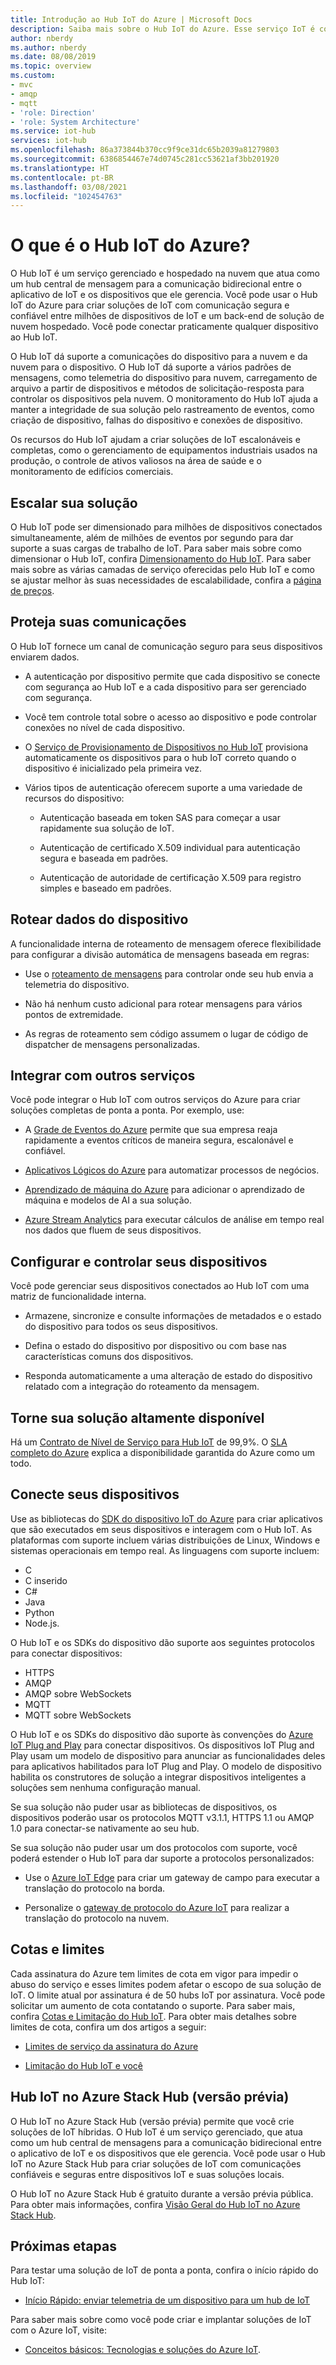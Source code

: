 ```yaml
---
title: Introdução ao Hub IoT do Azure | Microsoft Docs
description: Saiba mais sobre o Hub IoT do Azure. Esse serviço IoT é construído para ingestão de dados escalonável, gerenciamento de dispositivo e segurança.
author: nberdy
ms.author: nberdy
ms.date: 08/08/2019
ms.topic: overview
ms.custom:
- mvc
- amqp
- mqtt
- 'role: Direction'
- 'role: System Architecture'
ms.service: iot-hub
services: iot-hub
ms.openlocfilehash: 86a373844b370cc9f9ce31dc65b2039a81279803
ms.sourcegitcommit: 6386854467e74d0745c281cc53621af3bb201920
ms.translationtype: HT
ms.contentlocale: pt-BR
ms.lasthandoff: 03/08/2021
ms.locfileid: "102454763"
---
```

# <a name="what-is-azure-iot-hub"></a>O que é o Hub IoT do Azure?

O Hub IoT é um serviço gerenciado e hospedado na nuvem que atua como um hub central de mensagem para a comunicação bidirecional entre o aplicativo de IoT e os dispositivos que ele gerencia. Você pode usar o Hub IoT do Azure para criar soluções de IoT com comunicação segura e confiável entre milhões de dispositivos de IoT e um back-end de solução de nuvem hospedado. Você pode conectar praticamente qualquer dispositivo ao Hub IoT.

O Hub IoT dá suporte a comunicações do dispositivo para a nuvem e da nuvem para o dispositivo. O Hub IoT dá suporte a vários padrões de mensagens, como telemetria do dispositivo para nuvem, carregamento de arquivo a partir de dispositivos e métodos de solicitação-resposta para controlar os dispositivos pela nuvem. O monitoramento do Hub IoT ajuda a manter a integridade de sua solução pelo rastreamento de eventos, como criação de dispositivo, falhas do dispositivo e conexões de dispositivo.

Os recursos do Hub IoT ajudam a criar soluções de IoT escalonáveis e completas, como o gerenciamento de equipamentos industriais usados na produção, o controle de ativos valiosos na área de saúde e o monitoramento de edifícios comerciais.

## <a name="scale-your-solution"></a>Escalar sua solução

O Hub IoT pode ser dimensionado para milhões de dispositivos conectados simultaneamente, além de milhões de eventos por segundo para dar suporte a suas cargas de trabalho de IoT. Para saber mais sobre como dimensionar o Hub IoT, confira [Dimensionamento do Hub IoT](iot-hub-scaling.md). Para saber mais sobre as várias camadas de serviço oferecidas pelo Hub IoT e como se ajustar melhor às suas necessidades de escalabilidade, confira a [página de preços](https://azure.microsoft.com/pricing/details/iot-hub/).

## <a name="secure-your-communications"></a>Proteja suas comunicações

O Hub IoT fornece um canal de comunicação seguro para seus dispositivos enviarem dados.

* A autenticação por dispositivo permite que cada dispositivo se conecte com segurança ao Hub IoT e a cada dispositivo para ser gerenciado com segurança.

* Você tem controle total sobre o acesso ao dispositivo e pode controlar conexões no nível de cada dispositivo.

* O [Serviço de Provisionamento de Dispositivos no Hub IoT](../iot-dps/index.yml) provisiona automaticamente os dispositivos para o hub IoT correto quando o dispositivo é inicializado pela primeira vez.

* Vários tipos de autenticação oferecem suporte a uma variedade de recursos do dispositivo:

  * Autenticação baseada em token SAS para começar a usar rapidamente sua solução de IoT.

  * Autenticação de certificado X.509 individual para autenticação segura e baseada em padrões.

  * Autenticação de autoridade de certificação X.509 para registro simples e baseado em padrões.

## <a name="route-device-data"></a>Rotear dados do dispositivo

A funcionalidade interna de roteamento de mensagem oferece flexibilidade para configurar a divisão automática de mensagens baseada em regras:

* Use o [roteamento de mensagens](iot-hub-devguide-messages-d2c.md) para controlar onde seu hub envia a telemetria do dispositivo.

* Não há nenhum custo adicional para rotear mensagens para vários pontos de extremidade.

* As regras de roteamento sem código assumem o lugar de código de dispatcher de mensagens personalizadas.

## <a name="integrate-with-other-services"></a>Integrar com outros serviços

Você pode integrar o Hub IoT com outros serviços do Azure para criar soluções completas de ponta a ponta. Por exemplo, use:

* A [Grade de Eventos do Azure](../event-grid/index.yml) permite que sua empresa reaja rapidamente a eventos críticos de maneira segura, escalonável e confiável.

* [Aplicativos Lógicos do Azure](../logic-apps/index.yml) para automatizar processos de negócios.

* [Aprendizado de máquina do Azure](iot-hub-weather-forecast-machine-learning.md) para adicionar o aprendizado de máquina e modelos de AI a sua solução.

* [Azure Stream Analytics](../stream-analytics/index.yml) para executar cálculos de análise em tempo real nos dados que fluem de seus dispositivos.

## <a name="configure-and-control-your-devices"></a>Configurar e controlar seus dispositivos

Você pode gerenciar seus dispositivos conectados ao Hub IoT com uma matriz de funcionalidade interna.

* Armazene, sincronize e consulte informações de metadados e o estado do dispositivo para todos os seus dispositivos.

* Defina o estado do dispositivo por dispositivo ou com base nas características comuns dos dispositivos.

* Responda automaticamente a uma alteração de estado do dispositivo relatado com a integração do roteamento da mensagem.

## <a name="make-your-solution-highly-available"></a>Torne sua solução altamente disponível

Há um [Contrato de Nível de Serviço para Hub IoT](https://azure.microsoft.com/support/legal/sla/iot-hub/) de 99,9%. O [SLA completo do Azure](https://azure.microsoft.com/support/legal/sla/) explica a disponibilidade garantida do Azure como um todo.

## <a name="connect-your-devices"></a>Conecte seus dispositivos

Use as bibliotecas do [SDK do dispositivo IoT do Azure](./iot-hub-devguide-sdks.md) para criar aplicativos que são executados em seus dispositivos e interagem com o Hub IoT. As plataformas com suporte incluem várias distribuições de Linux, Windows e sistemas operacionais em tempo real. As linguagens com suporte incluem:

* C
* C inserido
* C#
* Java
* Python
* Node.js.

O Hub IoT e os SDKs do dispositivo dão suporte aos seguintes protocolos para conectar dispositivos:

* HTTPS
* AMQP
* AMQP sobre WebSockets
* MQTT
* MQTT sobre WebSockets

O Hub IoT e os SDKs do dispositivo dão suporte às convenções do [Azure IoT Plug and Play](../iot-pnp/overview-iot-plug-and-play.md) para conectar dispositivos. Os dispositivos IoT Plug and Play usam um modelo de dispositivo para anunciar as funcionalidades deles para aplicativos habilitados para IoT Plug and Play. O modelo de dispositivo habilita os construtores de solução a integrar dispositivos inteligentes a soluções sem nenhuma configuração manual.

Se sua solução não puder usar as bibliotecas de dispositivos, os dispositivos poderão usar os protocolos MQTT v3.1.1, HTTPS 1.1 ou AMQP 1.0 para conectar-se nativamente ao seu hub.

Se sua solução não puder usar um dos protocolos com suporte, você poderá estender o Hub IoT para dar suporte a protocolos personalizados:

* Use o [Azure IoT Edge](../iot-edge/index.yml) para criar um gateway de campo para executar a translação do protocolo na borda.

* Personalize o [gateway de protocolo do Azure IoT](https://github.com/Azure/azure-iot-protocol-gateway/blob/master/README.md) para realizar a translação do protocolo na nuvem.

## <a name="quotas-and-limits"></a>Cotas e limites

Cada assinatura do Azure tem limites de cota em vigor para impedir o abuso do serviço e esses limites podem afetar o escopo de sua solução de IoT. O limite atual por assinatura é de 50 hubs IoT por assinatura. Você pode solicitar um aumento de cota contatando o suporte. Para saber mais, confira [Cotas e Limitação do Hub IoT](iot-hub-devguide-quotas-throttling.md). Para obter mais detalhes sobre limites de cota, confira um dos artigos a seguir:

* [Limites de serviço da assinatura do Azure](../azure-resource-manager/management/azure-subscription-service-limits.md)

* [Limitação do Hub IoT e você](https://azure.microsoft.com/blog/iot-hub-throttling-and-you/)

## <a name="iot-hub-on-azure-stack-hub-preview"></a>Hub IoT no Azure Stack Hub (versão prévia)

O Hub IoT no Azure Stack Hub (versão prévia) permite que você crie soluções de IoT híbridas. O Hub IoT é um serviço gerenciado, que atua como um hub central de mensagens para a comunicação bidirecional entre o aplicativo de IoT e os dispositivos que ele gerencia. Você pode usar o Hub IoT no Azure Stack Hub para criar soluções de IoT com comunicações confiáveis e seguras entre dispositivos IoT e suas soluções locais.

O Hub IoT no Azure Stack Hub é gratuito durante a versão prévia pública. Para obter mais informações, confira [Visão Geral do Hub IoT no Azure Stack Hub](/azure-stack/operator/iot-hub-rp-overview).

## <a name="next-steps"></a>Próximas etapas

Para testar uma solução de IoT de ponta a ponta, confira o início rápido do Hub IoT:

* [Início Rápido: enviar telemetria de um dispositivo para um hub de IoT](quickstart-send-telemetry-node.md)

Para saber mais sobre como você pode criar e implantar soluções de IoT com o Azure IoT, visite:

* [Conceitos básicos: Tecnologias e soluções do Azure IoT](../iot-fundamentals/iot-services-and-technologies.md).